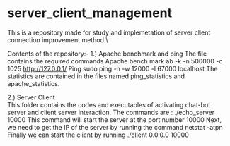 # server_client_management
This is a repository made for study and implemetation of server client connection improvement method.\\

Contents of the repository:-
1.) Apache benchmark and ping
    The file contains the required commands 
    Apache bench mark
	    ab -k -n 500000 -c 1025 http://127.0.0.1/
    Ping
	    sudo ping -n -w 12000 -l 67000 localhost
    The statistics are contained in the files named ping_statistics and apache_statistics.
    
2.) Server Client  
    This folder contains the codes and executables of activating chat-bot server and client server interaction.
    The commands are :
          ./echo_server 10000
    This command will start the server at the port number 10000
    Next, we need to get the IP of the server by running the command 
         netstat -atpn
    Finally we can start the client by running 
        ./client 0.0.0.0 10000

